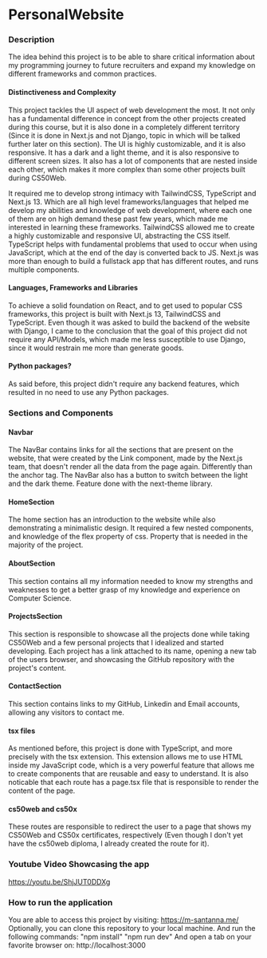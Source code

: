 # PersonalWebsite

### Description

The idea behind this project is to be able to share critical information about my programming journey to future recruiters and expand my knowledge on different frameworks and common practices.

#### Distinctiveness and Complexity

This project tackles the UI aspect of web development the most. It not only has a fundamental difference in concept from the other projects created during this course, but it is also done in a completely different territory (Since it is done in Next.js and not Django, topic in which will be talked further later on this section). The UI is highly customizable, and it is also responsive. It has a dark and a light theme, and it is also responsive to different screen sizes. It also has a lot of components that are nested inside each other, which makes it more complex than some other projects built during CS50Web.

It required me to develop strong intimacy with TailwindCSS, TypeScript and Next.js 13. Which are all high level frameworks/languages that helped me develop my abilities and knowledge of web development, where each one of them are on high demand these past few years, which made me interested in learning these frameworks. TailwindCSS allowed me to create a highly customizable and responsive UI, abstracting the CSS itself. TypeScript helps with fundamental problems that used to occur when using JavaScript, which at the end of the day is converted back to JS. Next.js was more than enough to build a fullstack app that has different routes, and runs multiple components.

#### Languages, Frameworks and Libraries

To achieve a solid foundation on React, and to get used to popular CSS frameworks, this project is built with Next.js 13, TailwindCSS and TypeScript. Even though it was asked to build the backend of the website with Django, I came to the conclusion that the goal of this project did not require any API/Models, which made me less susceptible to use Django, since it would restrain me more than generate goods.

#### Python packages?

As said before, this project didn't require any backend features, which resulted in no need to use any Python packages.

### Sections and Components

#### Navbar

The NavBar contains links for all the sections that are present on the website, that were created by the Link component, made by the Next.js team, that doesn't render all the data from the page again. Differently than the anchor tag. The NavBar also has a button to switch between the light and the dark theme. Feature done with the next-theme library.

#### HomeSection

The home section has an introduction to the website while also demonstrating a minimalistic design. It required a few nested components, and knowledge of the flex property of css. Property that is needed in the majority of the project.

#### AboutSection

This section contains all my information needed to know my strengths and weaknesses to get a better grasp of my knowledge and experience on Computer Science.

#### ProjectsSection

This section is responsible to showcase all the projects done while taking CS50Web and a few personal projects that I idealized and started developing. Each project has a link attached to its name, opening a new tab of the users browser, and showcasing the GitHub repository with the project's content.

#### ContactSection

This section contains links to my GitHub, Linkedin and Email accounts, allowing any visitors to contact me.

#### tsx files

As mentioned before, this project is done with TypeScript, and more precisely with the tsx extension. This extension allows me to use HTML inside my JavaScript code, which is a very powerful feature that allows me to create components that are reusable and easy to understand. It is also noticable that each route has a page.tsx file that is responsible to render the content of the page.

#### cs50web and cs50x

These routes are responsible to redirect the user to a page that shows my CS50Web and CS50x certificates, respectively (Even though I don't yet have the cs50web diploma, I already created the route for it).

### Youtube Video Showcasing the app

https://youtu.be/ShjJUT0DDXg

### How to run the application

You are able to access this project by visiting: https://m-santanna.me/
Optionally, you can clone this repository to your local machine. And run the following commands:
"npm install"
"npm run dev"
And open a tab on your favorite browser on: http://localhost:3000
